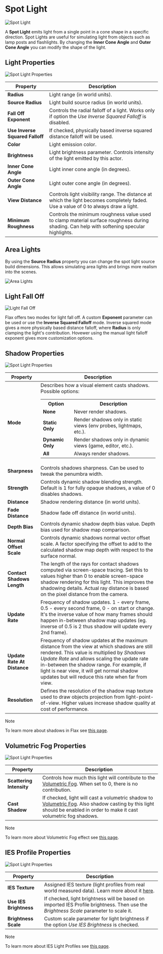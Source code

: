 # Spot Light

![Spot Light](media/spot-light.png)

A **Spot Light** emits light from a single point in a cone shape in a specific direction. Spot Lights are useful for simulating light from objects such as lamp posts and flashlights. By changing the **Inner Cone Angle** and **Outer Cone Angle** you can modify the shape of the light.

## Light Properties

![Spot Light Properties](media/spot-light-properties.jpg)

| Property | Description |
|--------|--------|
| **Radius** | Light range (in world units). |
| **Source Radius** | Light build source radius (in world units). |
| **Fall Off Exponent** | Controls the radial falloff of a light. Works only if option the *Use Inverse Squared Falloff* is disabled. |
| **Use Inverse Squared Falloff** | If checked, physically based inverse squared distance falloff will be used. |
| **Color** | Light emission color. |
| **Brightness** | Light brightness parameter. Controls intensity of the light emitted by this actor. |
| **Inner Cone Angle** | Light inner cone angle (in degrees). |
| **Outer Cone Angle** | Light outer cone angle (in degrees). |
| **View Distance** | Controls light visibility range. The distance at which the light becomes completely faded. Use a value of 0 to always draw a light. |
| **Minimum Roughness** | Controls the minimum roughness value used to clamp material surface roughness during shading. Can help with softening specular highlights. |

## Area Lights

By using the **Source Radius** property you can change the spot light source build dimensions. This allows simulating area lights and brings more realism into the scenes.

![Area Lights](media/area-lights.png)

## Light Fall Off

![Light Fall Off](media/light-fall-off.png)

Flax offers two modes for light fall off. A custom **Exponent** parameter can be used or use the **Inverse Squared Falloff** mode. Inverse squared mode gives a more physically based distance falloff, where **Radius** is only clamping the light's contribution. Hovewer using the manual light falloff exponent gives more customization options.

## Shadow Properties

![Spot Light Properties](media/shadow-light-properties.jpg)

| Property | Description |
|--------|--------|
| **Mode** | Describes how a visual element casts shadows. Possible options: <br><table><tbody><tr><th>Option</th><th>Description</th></tr><tr><td>**None**</td><td>Never render shadows.</td></tr><tr><td>**Static Only**</td><td>Render shadows only in static views (env probes, lightmaps, etc.).</td></tr><tr><td>**Dynamic Only**</td><td>Render shadows only in dynamic views (game, editor, etc.).</td></tr><tr><td>**All**</td><td>Always render shadows.</td></tr></tbody></table> |
| **Sharpness** | Controls shadows sharpness. Can be used to tweak the penumbra width. |
| **Strength** | Controls dynamic shadow blending strength. Default is 1 for fully opaque shadows, a value of 0 disables shadows. |
| **Distance** | Shadow rendering distance (in world units). |
| **Fade Distance** | Shadow fade off distance (in world units). |
| **Depth Bias** | Controls dynamic shadow depth bias value. Depth bias used for shadow map comparison. |
| **Normal Offset Scale** | Controls dynamic shadows normal vector offset scale. A factor specifying the offset to add to the calculated shadow map depth with respect to the surface normal. |
| **Contact Shadows Length** | The length of the rays for contact shadows computed via screen-space tracing. Set this to values higher than 0 to enable screen-space shadow rendering for this light. This improves the shadowing details. Actual ray distance is based on the pixel distance from the camera. |
| **Update Rate** | Frequency of shadow updates. 1 - every frame, 0.5 - every second frame, 0 - on start or change. It's the inverse value of how many frames should happen in-between shadow map updates (eg. inverse of 0.5 is 2 thus shadow will update every 2nd frame). |
| **Update Rate At Distance** | Frequency of shadow updates at the maximum distance from the view at which shadows are still rendered. This value is multiplied by *Shadows Update Rate* and allows scaling the update rate in-between the shadow range. For example, if light is near view, it will get normal shadow updates but will reduce this rate when far from view. |
| **Resolution** | Defines the resolution of the shadow map texture used to draw objects projection from light-point-of-view. Higher values increase shadow quality at cost of performance. |

> [!Note]
> To learn more about shadows in Flax see [this page](../shadows.md).

## Volumetric Fog Properties

![Spot Light Properties](media/volumetric-fog-properties.jpg)

| Property | Description |
|--------|--------|
| **Scattering Intensity** | Controls how much this light will contribute to the [Volumetric Fog](../../fog-effects/volumetric-fog.md). When set to 0, there is no contribution. |
| **Cast Shadow** | If checked, light will cast a volumetric shadow to [Volumetric Fog](../../fog-effects/volumetric-fog.md). Also shadow casting by this light should be enabled in order to make it cast volumetric fog shadows. |

> [!Note]
> To learn more about Volumetric Fog effect see [this page](../../fog-effects/volumetric-fog.md).

## IES Profile Properties

![Spot Light Properties](../media/ies-properties.jpg)

| Property | Description |
|--------|--------|
| **IES Texture** | Assigned IES texture (light profiles from real world measured data). Learn more about it [here](../ies-profiles.md). |
| **Use IES Brightness** | If checked, light brightness will be based on imported IES Profile brightness. Then use the *Brightness Scale* parameter to scale it. |
| **Brightness Scale** | Custom scale parameter for light brightness if the option *Use IES Brightness* is checked. |

> [!Note]
> To learn more about IES Light Profiles see [this page](../ies-profiles.md).

